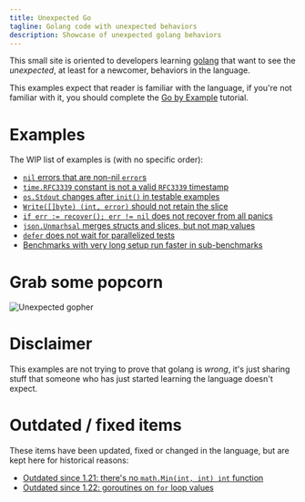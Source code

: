 ```yaml
---
title: Unexpected Go
tagline: Golang code with unexpected behaviors
description: Showcase of unexpected golang behaviors
---
```


This small site is oriented to developers learning [golang](https://golang.org) that want to see the _unexpected_, at least for a newcomer, behaviors in the language.

This examples expect that reader is familiar with the language, if you're not familiar with it, you should complete the [Go by Example](https://gobyexample.com/) tutorial.

# Examples 

The WIP list of examples is (with no specific order):
 - [`nil` errors that are non-nil `error`s](nil-errors-that-are-non-nil-errors.html)
 - [`time.RFC3339` constant is not a valid `RFC3339` timestamp](time-rfc3339-is-not-a-valid-rfc3339.html)
 - [`os.Stdout` changes after `init()` in testable examples](os-stdout-changes-after-init-in-examples.html)
 - [`Write([]byte) (int, error)` should not retain the slice](write-should-not-retain-the-slice.html)
 - [`if err := recover(); err != nil` does not recover from all panics](recovering-from-nil-panics.html)
 - [`json.Unmarhsal` merges structs and slices, but not map values](json-unmarshal-merges-structs-but-not-map-values.html)
 - [`defer` does not wait for parallelized tests](defer-does-not-wait-for-parallelized-tests.html)
 - [Benchmarks with very long setup run faster in sub-benchmarks](benchmarks-with-very-long-setup-run-faster-in-sub-benchmarks.html)

# Grab some popcorn

![Unexpected gopher](gopher.png)
   
# Disclaimer 
   
This examples are not trying to prove that golang is _wrong_, it's just sharing stuff that someone who has just started learning the language doesn't expect.

# Outdated / fixed items

These items have been updated, fixed or changed in the language, but are kept here for historical reasons:

- [Outdated since 1.21: there's no `math.Min(int, int) int` function](theres-no-min-function.html)
- [Outdated since 1.22: goroutines on `for` loop values](goroutines-on-loops.html)

